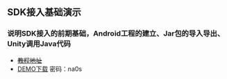 ## SDK接入基础演示  

### 说明SDK接入的前期基础，Android工程的建立、Jar包的导入导出、Unity调用Java代码

* ~~[教程地址]()~~
* [DEMO下载](http://pan.baidu.com/s/1hrYI1gS)   密码：na0s
